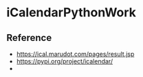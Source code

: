 # iCalendarPythonWork
## Reference
* https://ical.marudot.com/pages/result.jsp
* https://pypi.org/project/icalendar/
*
